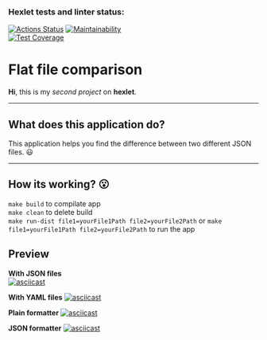 ### Hexlet tests and linter status:
[![Actions Status](https://github.com/tramacore/java-project-71/actions/workflows/hexlet-check.yml/badge.svg)](https://github.com/tramacore/java-project-71/actions)
[![Maintainability](https://api.codeclimate.com/v1/badges/049c0ce9104310d33f94/maintainability)](https://codeclimate.com/github/tramacore/java-project-71/maintainability)  
[![Test Coverage](https://api.codeclimate.com/v1/badges/049c0ce9104310d33f94/test_coverage)](https://codeclimate.com/github/tramacore/java-project-71/test_coverage)  
# Flat file comparison
**Hi**, this is my *second project* on **hexlet**.  
__________________________________________________
## What does this application do?
This application helps you find the difference between two different JSON files. :smiley:
__________________________________________________
## How its working? :open_mouth:
`make build` to compilate app \
`make clean` to delete build \
`make run-dist file1=yourFile1Path file2=yourFile2Path` or `make file1=yourFile1Path file2=yourFile2Path` to run the app
## Preview
**With JSON files**  
[![asciicast](https://asciinema.org/a/R1hYUBGCQZcn5WmheVoHRo4Z2.svg)](https://asciinema.org/a/R1hYUBGCQZcn5WmheVoHRo4Z2)

**With YAML files**
[![asciicast](https://asciinema.org/a/gS0456gLfNrvGlP0dyBCdd0tb.svg)](https://asciinema.org/a/gS0456gLfNrvGlP0dyBCdd0tb)

**Plain formatter**
[![asciicast](https://asciinema.org/a/OMoZtRXyeJ0XvEWRQ0UcHb5i9.svg)](https://asciinema.org/a/OMoZtRXyeJ0XvEWRQ0UcHb5i9)

**JSON formatter**
[![asciicast](https://asciinema.org/a/7odRsaIoJ4QLltoy1LxX7QizH.svg)](https://asciinema.org/a/7odRsaIoJ4QLltoy1LxX7QizH)